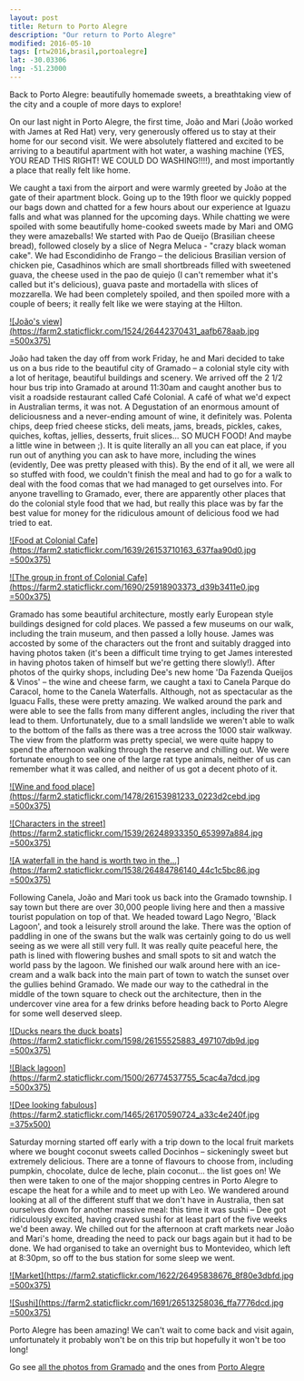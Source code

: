 ```yaml
---
layout: post
title: Return to Porto Alegre
description: "Our return to Porto Alegre"
modified: 2016-05-10
tags: [rtw2016,brasil,portoalegre]
lat: -30.03306
lng: -51.23000
---
```


Back to Porto Alegre: beautifully homemade sweets, a breathtaking view of the city and a couple of more days to explore!

On our last night in Porto Alegre, the first time, João and Mari (João worked with James at Red Hat) very, very generously offered us to stay at their home for our second visit. We were absolutely flattered and excited to be arriving to a beautiful apartment with hot water, a washing machine (YES, YOU READ THIS RIGHT! WE COULD DO WASHING!!!!), and most importantly a place that really felt like home.

We caught a taxi from the airport and were warmly greeted by João at the gate of their apartment block. Going up to the 19th floor we quickly popped our bags down and chatted for a few hours about our experience at Iguazu falls and what was planned for the upcoming days. While chatting we were spoiled with some beautifully home-cooked sweets made by Mari and OMG they were amazeballs! We started with Pao de Queijo (Brasilian cheese bread), followed closely by a slice of Negra Meluca - "crazy black woman cake". We had Escondidinho de Frango – the delicious Brasilian version of chicken pie, Casadhinos which are small shortbreads filled with sweetened guava, the cheese used in the pao de quiejo (I can't remember what it's called but it's delicious), guava paste and mortadella with slices of mozzarella. We had been completely spoiled, and then spoiled more with a couple of beers; it really felt like we were staying at the Hilton.

[![João's view](https://farm2.staticflickr.com/1524/26442370431_aafb678aab.jpg =500x375)](https://www.flickr.com/photos/140698305@N05/26442370431/in/album-72157666981758036/)

João had taken the day off from work Friday, he and Mari decided to take us on a bus ride to the beautiful city of Gramado – a colonial style city with a lot of heritage, beautiful buildings and scenery. We arrived off the 2 1/2 hour bus trip into Gramado at around 11:30am and caught another bus to visit a roadside restaurant called Café Colonial. A café of what we'd expect in Australian terms, it was not. A Degustation of an enormous amount of deliciousness and a never-ending amount of wine, it definitely was. Polenta chips, deep fried cheese sticks, deli meats, jams, breads, pickles, cakes, quiches, koftas, jellies, desserts, fruit slices... SO MUCH FOOD! And maybe a little wine in between ;). It is quite literally an all you can eat place, if you run out of anything you can ask to have more, including the wines (evidently, Dee was pretty pleased with this). By the end of it all, we were all so stuffed with food, we couldn't finish the meal and had to go for a walk to deal with the food comas that we had managed to get ourselves into. For anyone travelling to Gramado, ever, there are apparently other places that do the colonial style food that we had, but really this place was by far the best value for money for the ridiculous amount of delicious food we had tried to eat.


[![Food at Colonial Cafe](https://farm2.staticflickr.com/1639/26153710163_637faa90d0.jpg =500x375)](https://www.flickr.com/photos/140698305@N05/26153710163/in/album-72157667178734282/)

[![The group in front of Colonial Cafe](https://farm2.staticflickr.com/1690/25918903373_d39b3411e0.jpg =500x375)](https://www.flickr.com/photos/140698305@N05/25918903373/in/album-72157667178734282/)


Gramado has some beautiful architecture, mostly early European style buildings designed for cold places. We passed a few museums on our walk, including the train museum, and then passed a lolly house. James was accosted by some of the characters out the front and suitably dragged into having photos taken (it's been a difficult time trying to get James interested in having photos taken of himself but we're getting there slowly!). After photos of the quirky shops, including Dee's new home 'Da Fazenda Queijos & Vinos' – the wine and cheese farm, we caught a taxi to Canela Parque do Caracol, home to the Canela Waterfalls. Although, not as spectacular as the Iguacu Falls, these were pretty amazing. We walked around the park and were able to see the falls from many different angles, including the river that lead to them. Unfortunately, due to a small landslide we weren't able to walk to the bottom of the falls as there was a tree across the 1000 stair walkway. The view from the platform was pretty special, we were quite happy to spend the afternoon walking through the reserve and chilling out. We were fortunate enough to see one of the large rat type animals, neither of us can remember what it was called, and neither of us got a decent photo of it.


[![Wine and food place](https://farm2.staticflickr.com/1478/26153981233_0223d2cebd.jpg =500x375)](https://www.flickr.com/photos/140698305@N05/26153981233/in/album-72157667178734282/)

[![Characters in the street](https://farm2.staticflickr.com/1539/26248933350_653997a884.jpg =500x375)](https://www.flickr.com/photos/140698305@N05/26248933350/in/album-72157667178734282/)

[![A waterfall in the hand is worth two in the...](https://farm2.staticflickr.com/1538/26484786140_44c1c5bc86.jpg =500x375)](https://www.flickr.com/photos/140698305@N05/26484786140/in/album-72157667178734282/)


Following Canela, João and Mari took us back into the Gramado township. I say town but there are over 30,000 people living here and then a massive tourist population on top of that. We headed toward Lago Negro, 'Black Lagoon', and took a leisurely stroll around the lake. There was the option of paddling in one of the swans but the walk was certainly going to do us well seeing as we were all still very full. It was really quite peaceful here, the path is lined with flowering bushes and small spots to sit and watch the world pass by the lagoon. We finished our walk around here with an ice-cream and a walk back into the main part of town to watch the sunset over the gullies behind Gramado. We made our way to the cathedral in the middle of the town square to check out the architecture, then in the undercover vine area for a few drinks before heading back to Porto Alegre for some well deserved sleep.

[![Ducks nears the duck boats](https://farm2.staticflickr.com/1598/26155525883_497107db9d.jpg =500x375)](https://www.flickr.com/photos/140698305@N05/26155525883/in/album-72157667178734282/)

[![Black lagoon](https://farm2.staticflickr.com/1500/26774537755_5cac4a7dcd.jpg =500x375)](https://www.flickr.com/photos/140698305@N05/26774537755/in/album-72157667178734282/)

[![Dee looking fabulous](https://farm2.staticflickr.com/1465/26170590724_a33c4e240f.jpg =375x500)](https://www.flickr.com/photos/140698305@N05/26170590724/in/album-72157667178734282/)

Saturday morning started off early with a trip down to the local fruit markets where we bought coconut sweets called Docinhos – sickeningly sweet but extremely delicious. There are a tonne of flavours to choose from, including pumpkin, chocolate, dulce de leche, plain coconut… the list goes on! We then were taken to one of the major shopping centres in Porto Alegre to escape the heat for a while and to meet up with Leo. We wandered around looking at all of the different stuff that we don't have in Australia, then sat ourselves down for another massive meal: this time it was sushi – Dee got ridiculously excited, having craved sushi for at least part of the five weeks we'd been away. We chilled out for the afternoon at craft markets near João and Mari's home, dreading the need to pack our bags again but it had to be done. We had organised to take an overnight bus to Montevideo, which left at 8:30pm, so off to the bus station for some sleep we went.

[![Market](https://farm2.staticflickr.com/1622/26495838676_8f80e3dbfd.jpg =500x375)](https://www.flickr.com/photos/140698305@N05/26495838676/in/album-72157666981758036/)

[![Sushi](https://farm2.staticflickr.com/1691/26513258036_ffa7776dcd.jpg =500x375)](https://www.flickr.com/photos/140698305@N05/26513258036/in/album-72157666981758036/)


Porto Alegre has been amazing! We can't wait to come back and visit again, unfortunately it probably won't be on this trip but hopefully it won't be too long!


Go see [all the photos from Gramado](https://www.flickr.com/photos/140698305@N05/albums/72157667178734282) and the ones from [Porto Alegre](https://www.flickr.com/photos/140698305@N05/albums/72157666981758036)